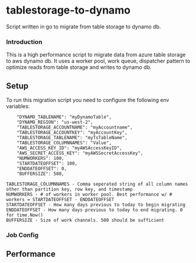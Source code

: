 # tablestorage-to-dynamo
Script written in go to migrate from table storage to dynamo db.

### Introduction

This is a high performance script to migrate data from azure table storage to aws dynamo db. It uses a worker pool, work queue, dispatcher pattern to optimize reads from table storage and writes to dynamo db. 

## Setup
To run this migration script you need to configure the following env variables: 
```
    "DYNAMO_TABLENAME": "myDynamoTable",
    "DYNAMO_REGION": "us-west-2",
    "TABLESTORAGE_ACCOUNTNAME": "myAccountname",
    "TABLESTORAGE_ACCOUNTKEY": "myAccountKey",
    "TABLESTORAGE_TABLENAME": "myTsTableName",
    "TABLESTORAGE_COLUMNNAMES": "Value",
    "AWS_ACCESS_KEY_ID": "myAWSAccessKeyID",
    "AWS_SECRET_ACCESS_KEY": "myAWSSecretAccessKey",
    "NUMWORKERS": 100, 
    "STARTDATEOFFSET": 100,
    "ENDDATEOFFSET": 0,
    "BUFFERSIZE": 500,
```

```
TABLESTORAGE_COLUMNNAMES - Comma seperated string of all column names other than partition key, row key, and timestamp 
NUMWORKERS - # of workers in worker pool. Best performance w/ # workers = STARTDATEOFFSET - ENDDATEOFFSET
STARTDATEOFFSET - How many days previous to today to begin migrating
ENDDATEOFFSET - How many days previous to today to end migrating. 0 for time.Now()
BUFFERSIZE - Size of work channels. 500 should be sufficient
```

### Job Config



## Performance